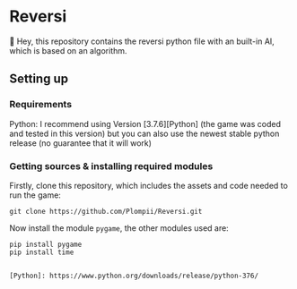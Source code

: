 # Reversi
:wave: Hey, this repository contains the reversi python file with an built-in AI, which is based on an algorithm.
## Setting up
### Requirements
Python:
I recommend using Version [3.7.6][Python] (the game was coded and tested in this version)
but you can also use the newest stable python release (no guarantee that it will work)


### Getting sources & installing required modules
Firstly, clone this repository, which includes the assets and code needed to run the game:
```
git clone https://github.com/Plompii/Reversi.git
```
Now install the module `pygame`, the other modules used are:
```
pip install pygame
pip install time


[Python]: https://www.python.org/downloads/release/python-376/

